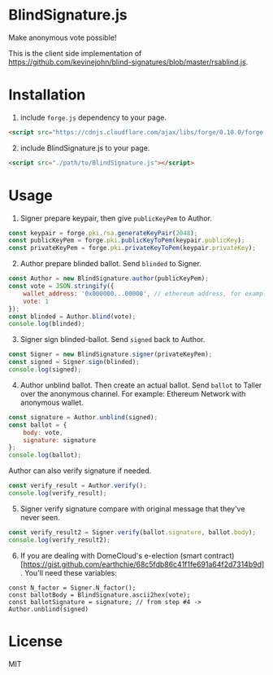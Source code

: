 # BlindSignature.js
Make anonymous vote possible!

This is the client side implementation of https://github.com/kevinejohn/blind-signatures/blob/master/rsablind.js.

# Installation

1. include `forge.js` dependency to your page.

```html
<script src="https://cdnjs.cloudflare.com/ajax/libs/forge/0.10.0/forge.min.js"></script>
```

2. include BlindSignature.js to your page.

```html
<script src="./path/to/BlindSignature.js"></script>
```

# Usage

1. Signer prepare keypair, then give `publicKeyPem` to Author.

```javascript
const keypair = forge.pki.rsa.generateKeyPair(2048);
const publicKeyPem = forge.pki.publicKeyToPem(keypair.publicKey);
const privateKeyPem = forge.pki.privateKeyToPem(keypair.privateKey);
```

2. Author prepare blinded ballot. Send `blinded` to Signer.

```javascript
const Author = new BlindSignature.author(publicKeyPem);
const vote = JSON.stringify({
    wallet_address: '0x000000...00000', // ethereum address, for example
    vote: 1
});
const blinded = Author.blind(vote);
console.log(blinded);
```

3. Signer sign blinded-ballot. Send `signed` back to Author.

```javascript
const Signer = new BlindSignature.signer(privateKeyPem);
const signed = Signer.sign(blinded);
console.log(signed);
```

4. Author unblind ballot. Then create an actual ballot. Send `ballot` to Taller over the anonymous channel. For example: Ethereum Network with anonymous wallet.

```javascript
const signature = Author.unblind(signed);
const ballot = {
    body: vote,
    signature: signature
};
console.log(ballot);
```

Author can also verify signature if needed.

```javascript
const verify_result = Author.verify();
console.log(verify_result);
```

5. Signer verify signature compare with original message that they've never seen.

```javascript
const verify_result2 = Signer.verify(ballot.signature, ballot.body);
console.log(verify_result2);
```

6. If you are dealing with DomeCloud's e-election (smart contract)[https://gist.github.com/earthchie/68c5fdb86c41f1fe691a64f2d7314b9d]. You'll need these variables:

```
const N_factor = Signer.N_factor();
const ballotBody = BlindSignature.ascii2hex(vote);
const ballotSignature = signature; // from step #4 -> Author.unblind(signed)
```

# License
MIT
